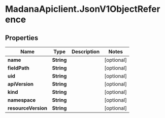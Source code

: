 # MadanaApiclient.JsonV1ObjectReference

## Properties

Name | Type | Description | Notes
------------ | ------------- | ------------- | -------------
**name** | **String** |  | [optional] 
**fieldPath** | **String** |  | [optional] 
**uid** | **String** |  | [optional] 
**apiVersion** | **String** |  | [optional] 
**kind** | **String** |  | [optional] 
**namespace** | **String** |  | [optional] 
**resourceVersion** | **String** |  | [optional] 


